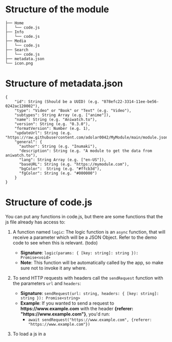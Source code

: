 # Structure of the module
```
├── Home
│   └── code.js
├── Info
│   └── code.js
├── Media
│   └── code.js
├── Search
│   └── code.js
├── metadata.json
└── icon.png
```

# Structure of metadata.json

```
{
    "id": String (Should be a UUID) (e.g. "078efc22-3314-11ee-be56-0242ac120002"),
    "type": "Video" or "Book" or "Text" (e.g. "Video"),
    "subtypes": String Array (e.g. ["anime"]),
    "name": String (e.g. "Aniwatch.to"),
    "version": String (e.g. "0.3.0"),
    "formatVersion": Number (e.g. 1),
    "updateUrl": String (e.g. "https://raw.githubusercontent.com/adolar0042/MyModule/main/module.json"),
    "general": {
      "author": String (e.g. "Inumaki"),
      "description": String (e.g. "A module to get the data from aniwatch.to"),
      "lang": String Array (e.g. ["en-US"]),
      "baseURL": String (e.g. "https://mymodule.com"),
      "bgColor":  String (e.g. "#ffcb3d"),
      "fgColor": String (e.g. "#000000")
    }
}
```

# Structure of code.js

You can put any functions in code.js, but there are some functions that the js file already has access to:

1. A function named `logic`: The logic function is an `async` function, that will receive a parameter which will be a JSON Object. Refer to the demo code to see when this is relevant. (todo)
   * **Signature**: `logic(params: { [key: string]: string }): Promise<void>`
   * **Note**: This function will be automatically called by the app, so make sure not to invoke it any where.

2. To send HTTP requests with headers call the `sendRequest` function with the parameters `url` and `headers`:
   * **Signature**: `sendRequest(url: string, headers: { [key: string]: string }): Promise<string>`
   * **Example**: If you wanted to send a request to **ht<span>tps://www</span>.example.com** with the header **{referer: "ht<span>tps://www</span>.example.com"}**, you'd run:
     * ```await sendRequest("https://www.example.com", {referer: "https://www.example.com"})```

3. To load a js in a <script> tag, `loadScript` can be used. This will load the script to the DOM.
   * **Signature**: `loadScript(url: string): Promise<void>`
   * **Example**: if you wanted to load CryptoJS, you'd run:
     * ```await loadScript("https://cdnjs.cloudflare.com/ajax/libs/crypto-js/4.1.1/crypto-js.min.js");```

4. To send the result back to the app, `sendResult` should be used. It may be called multiple times from the same js file (see: Info/code.js)
   * **Signature**: `sendResult(result: string, last: boolean = false): Promise<void>`;
   * **Example**: Run **sendResult(JSON.stringify(result))** to send the result.
   * **Note**: The type of `result` varies. Refer to the demo code to see what type it should be of.
   * **Note** The `last` argument is used to tell that it's safe for the app to close the webview.
     
